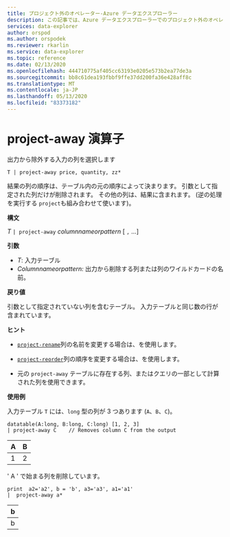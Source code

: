 ```yaml
---
title: プロジェクト外のオペレーター-Azure データエクスプローラー
description: この記事では、Azure データエクスプローラーでのプロジェクト外のオペレーターについて説明します。
services: data-explorer
author: orspod
ms.author: orspodek
ms.reviewer: rkarlin
ms.service: data-explorer
ms.topic: reference
ms.date: 02/13/2020
ms.openlocfilehash: 444710775af405cc63193e0205e573b2ea77de3a
ms.sourcegitcommit: bb8c61dea193fbbf9ffe37dd200fa36e428aff8c
ms.translationtype: MT
ms.contentlocale: ja-JP
ms.lasthandoff: 05/13/2020
ms.locfileid: "83373182"
---
```

# <a name="project-away-operator"></a>project-away 演算子

出力から除外する入力の列を選択します

```kusto
T | project-away price, quantity, zz*
```

結果の列の順序は、テーブル内の元の順序によって決まります。 引数として指定された列だけが削除されます。 その他の列は、結果に含まれます。  (逆の処理を実行する `project`も組み合わせて使います)。

**構文**

*T* `| project-away` *columnnameorpattern* [ `,` ...]

**引数**

* *T*: 入力テーブル
* *Columnnameorpattern:* 出力から削除する列または列のワイルドカードの名前。

**戻り値**

引数として指定されていない列を含むテーブル。 入力テーブルと同じ数の行が含まれています。

**ヒント**

* [`project-rename`](projectrenameoperator.md)列の名前を変更する場合は、を使用します。
* [`project-reorder`](projectreorderoperator.md)列の順序を変更する場合は、を使用します。

* 元の `project-away` テーブルに存在する列、またはクエリの一部として計算された列を使用できます。


**使用例**

入力テーブル `T` には、`long` 型の列が 3 つあります (`A`、`B`、`C`)。

<!-- csl: https://help.kusto.windows.net/Samples -->
```kusto
datatable(A:long, B:long, C:long) [1, 2, 3]
| project-away C    // Removes column C from the output
```

|A|B|
|---|---|
|1|2|

' A ' で始まる列を削除しています。

<!-- csl: https://help.kusto.windows.net/Samples -->
```kusto
print  a2='a2', b = 'b', a3='a3', a1='a1'
|  project-away a* 
```

|b|
|---|
|b|

